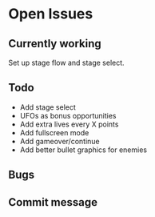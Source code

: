 # Open Issues

## Currently working

Set up stage flow and stage select.

## Todo

- Add stage select
- UFOs as bonus opportunities
- Add extra lives every X points
- Add fullscreen mode
- Add gameover/continue
- Add better bullet graphics for enemies

## Bugs

## Commit message
